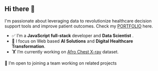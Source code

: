 ## Hi there 👋

I'm passionate about leveraging data to revolutionize healthcare decision support tools and improve patient outcomes. Check my [PORTFOLIO](https://negasihaile.github.io/negasihaile/) here.

- ✅ I’m a **JavaScript full-stack** developer and **Data Scientist** .
- 🌱 I focus on Web based **AI Solutions** and **Digital Healthcare Transformation**.
- 🏋️ I’m currently working on [Afro Chest X-ray](https://github.com/asmelashteka/Afro-Chest-X-ray) dataset.
<!-- - 🏩 Previously I worked in **Diabetes Intervention System**, **Visualizing Ambulatory Glucose profile**, and **Healthcare Data Managment Saas**
- 🛠️ Tech Stack:
  - **Languages**: Python, C#, and JavaScript (React JS, Node JS, Express JS, Nest JS).
  - **Database**: SQL, PostgreSQL, MySQL, and MongoDB.
  - **Cloud**: Azure, Google Cloud, AWS.
  - **Data Science**: Pandas, NumPy, TensorFlow, PyTorch, Hugging Face Transformers. -->

<!-- 🪪 I'm full-stack developer with 5 years of experience, played a key role in developing enterprise-level applications, including digital health solutions such as Diabetes Intervention System and healthcare data server management Saas. And, as a data scientist, my experience involves processing Glucose and DICOM images of X-ray, CT, and MRI, creating baseline ML models, and evaluating translation systems with a patient discharge prescription. This exposure has motivated me to focus on digital healthcare transformation and AI solutions. -->

👯 I’m open to joining a team working on related projects

<!-- 📫 Reach me on: [LinkedIn](https://www.linkedin.com/in/negasi-haile-abadi/) or [Email](https://mail.google.com/mail/?extsrc=mailto&url=mailto:negasihaile19@gmail.com) and find my RESUME [📂HERE](https://github.com/NegasiHaile/negasihaile/blob/main/RESUME.md) -->

<!--
**NegasiHaile/negasihaile** is a ✨ special ✨ repository because its `README.md` (this file) appears on your GitHub profile.

Here are some ideas to get you started:

- 🔭 I’m currently working on ...
- 🌱 I’m currently learning ...
- 👯 I’m looking to collaborate on ...
- 🤔 I’m looking for help with ...
- 💬 Ask me about ...
- 📫 How to reach me: ...
- 😄 Pronouns: ...
- ⚡ Fun fact: ...
-->
